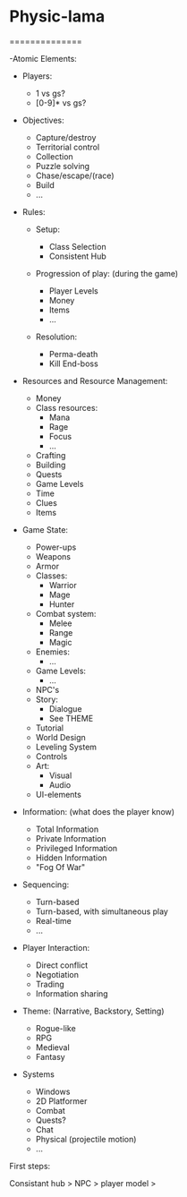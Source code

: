 # Physic-lama
==============


-Atomic Elements:
  * Players:
    - 1 vs gs?
    - [0-9]* vs gs?

  * Objectives:
    - Capture/destroy
    - Territorial control
    - Collection
    - Puzzle solving
    - Chase/escape/(race)
    - Build
    - ...

  * Rules:
    - Setup:
      + Class Selection
      + Consistent Hub

    - Progression of play: (during the game)
      + Player Levels
      + Money
      + Items
      + ...

    - Resolution:
      + Perma-death
      + Kill End-boss

  * Resources and Resource Management:
    - Money
    - Class resources:
      + Mana
      + Rage
      + Focus
      + ...
    - Crafting
    - Building
    - Quests
    - Game Levels
    - Time
    - Clues
    - Items

  * Game State:
    - Power-ups
    - Weapons
    - Armor
    - Classes:
      + Warrior
      + Mage
      + Hunter
    - Combat system:
      + Melee
      + Range
      + Magic
    - Enemies:
      + ...
    - Game Levels:
      + ...
    - NPC's
    - Story:
      + Dialogue
      + See THEME
    - Tutorial
    - World Design
    - Leveling System
    - Controls
    - Art:
      + Visual
      + Audio
    - UI-elements

  * Information: (what does the player know)
    - Total Information
    - Private Information
    - Privileged Information
    - Hidden Information
    - "Fog Of War"

  * Sequencing:
    - Turn-based
    - Turn-based, with simultaneous play
    - Real-time
    - ...

  * Player Interaction:
    - Direct conflict
    - Negotiation
    - Trading
    - Information sharing

  * Theme: (Narrative, Backstory, Setting)
    - Rogue-like
    - RPG
    - Medieval
    - Fantasy

  * Systems
    - Windows
    - 2D Platformer
    - Combat
    - Quests?
    - Chat
    - Physical (projectile motion)
    - ...

First steps:

Consistant hub > NPC > player model >
